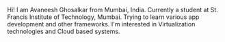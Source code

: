Hi! I am Avaneesh Ghosalkar from Mumbai, India. Currently a student at St. Francis Institute of Technology, Mumbai. Trying to learn various app development and other frameworks. I'm interested in Virtualization technologies and Cloud based systems.

